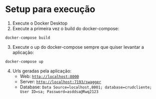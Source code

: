 # Setup para execução <!-- omit in toc -->

1. Execute o Docker Desktop
2. Execute a primeira vez o build do docker-compose:
```
docker-compose build
```
3. Execute o up do docker-compose sempre que quiser levantar a aplicação:
```
docker-compose up
```
4. Urls geradas pela aplicação:
    * Web: [`http://localhost:8000`](http://localhost:8000)
    * Server: [`http://localhost:7193/swagger`](http://localhost:7193/swagger)
    * Database: `Data Source=localhost,8001; database=crudcliente; User ID=sa; Password=asddsa@Rwq2123`
